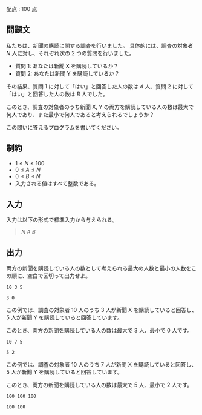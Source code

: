 配点 : $100$ 点

## 問題文

私たちは、新聞の購読に関する調査を行いました。
具体的には、調査の対象者 $N$ 人に対し、それぞれ次の $2$ つの質問を行いました。

- 質問 $1$: あなたは新聞 X を購読しているか？
- 質問 $2$: あなたは新聞 Y を購読しているか？

その結果、質問 $1$ に対して「はい」と回答した人の数は $A$ 人、質問 $2$ に対して「はい」と回答した人の数は $B$ 人でした。

このとき、調査の対象者のうち新聞 X, Y の両方を購読している人の数は最大で何人であり、また最小で何人であると考えられるでしょうか？

この問いに答えるプログラムを書いてください。

## 制約

- $1 \leq N \leq 100$
- $0 \leq A \leq N$
- $0 \leq B \leq N$
- 入力される値はすべて整数である。

## 入力

入力は以下の形式で標準入力から与えられる。

> $N$ $A$ $B$

## 出力

両方の新聞を購読している人の数として考えられる最大の人数と最小の人数をこの順に、空白で区切って出力せよ。

```input1
10 3 5
```

```output1
3 0
```

この例では、調査の対象者 $10$ 人のうち $3$ 人が新聞 X を購読していると回答し、$5$ 人が新聞 Y を購読していると回答しています。

このとき、両方の新聞を購読している人の数は最大で $3$ 人、最小で $0$ 人です。

```input2
10 7 5
```

```output2
5 2
```

この例では、調査の対象者 $10$ 人のうち $7$ 人が新聞 X を購読していると回答し、$5$ 人が新聞 Y を購読していると回答しています。

このとき、両方の新聞を購読している人の数は最大で $5$ 人、最小で $2$ 人です。

```input3
100 100 100
```

```output3
100 100
```